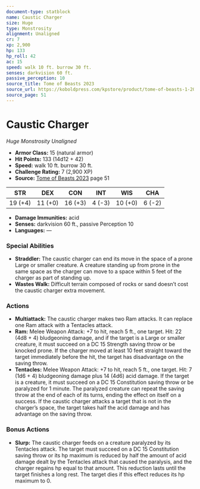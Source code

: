 ```yaml
---
document-type: statblock
name: Caustic Charger
size: Huge
type: Monstrosity
alignment: Unaligned
cr: 7
xp: 2,900
hp: 133
hp_roll: 42
ac: 15
speed: walk 10 ft. burrow 30 ft.
senses: darkvision 60 ft. 
passive_perception: 10
source_title: Tome of Beasts 2023
source_url: https://koboldpress.com/kpstore/product/tome-of-beasts-1-2023-edition/
source_page: 51
---
```


# Caustic Charger

*Huge* *Monstrosity* *Unaligned*

- **Armor Class:** 15 (natural armor)
- **Hit Points:** 133 (14d12 + 42)
- **Speed:** walk 10 ft. burrow 30 ft.
- **Challenge Rating:** 7 (2,900 XP)
- **Source:** [Tome of Beasts 2023](https://koboldpress.com/kpstore/product/tome-of-beasts-1-2023-edition/) page 51

| STR | DEX | CON | INT | WIS | CHA |
| --- | --- | --- | --- | --- | --- |
| 19 (+4) | 11 (+0) | 16 (+3) | 4 (-3) | 10 (+0) | 6 (-2) |

- **Damage Immunities:** acid
- **Senses:** darkvision 60 ft., passive Perception 10
- **Languages:** —

### Special Abilities

- **Straddler:** The caustic charger can end its move in the space of a prone Large or smaller creature. A creature standing up from prone in the same space as the charger can move to a space within 5 feet of the charger as part of standing up.
- **Wastes Walk:** Difficult terrain composed of rocks or sand doesn’t cost the caustic charger extra movement.

### Actions

- **Multiattack:** The caustic charger makes two Ram attacks. It can replace one Ram attack with a Tentacles attack.
- **Ram:** Melee Weapon Attack: +7 to hit, reach 5 ft., one target. Hit: 22 (4d8 + 4) bludgeoning damage, and if the target is a Large or smaller creature, it must succeed on a DC 15 Strength saving throw or be knocked prone. If the charger moved at least 10 feet straight toward the target immediately before the hit, the target has disadvantage on the saving throw.
- **Tentacles:** Melee Weapon Attack: +7 to hit, reach 5 ft., one target. Hit: 7 (1d6 + 4) bludgeoning damage plus 14 (4d6) acid damage. If the target is a creature, it must succeed on a DC 15 Constitution saving throw or be paralyzed for 1 minute. The paralyzed creature can repeat the saving throw at the end of each of its turns, ending the effect on itself on a success. If the caustic charger attacks a target that is not in the charger’s space, the target takes half the acid damage and has advantage on the saving throw.

### Bonus Actions

- **Slurp:** The caustic charger feeds on a creature paralyzed by its Tentacles attack. The target must succeed on a DC 15 Constitution saving throw or its hp maximum is reduced by half the amount of acid damage dealt by the Tentacles attack that caused the paralysis, and the charger regains hp equal to that amount. This reduction lasts until the target finishes a long rest. The target dies if this effect reduces its hp maximum to 0.
